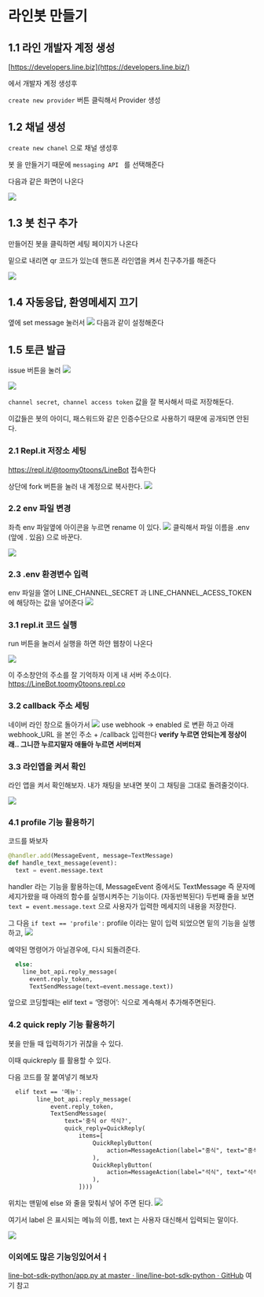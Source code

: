 # 라인봇 만들기

## 1.1 라인 개발자 계정 생성

[https://developers.line.biz](https://developers.line.biz/)

에서 개발자 계정 생성후 

`create new provider` 버튼 클릭해서 Provider 생성

## 1.2 채널 생성

`create new chanel` 으로 채널 생성후 

봇 을 만들거기 때문에 `messaging API ` 를 선택해준다

다음과 같은 화면이 나온다

![](%E1%84%85%E1%85%A1%E1%84%8B%E1%85%B5%E1%86%AB%E1%84%87%E1%85%A9%E1%86%BA%20%E1%84%86%E1%85%A1%E1%86%AB%E1%84%83%E1%85%B3%E1%86%AF%E1%84%80%E1%85%B5/76953006-FBCE-48B8-B931-5C050FEA2440.png)


## 1.3 봇 친구 추가

만들어진 봇을 클릭하면 세팅 페이지가 나온다 

밑으로 내리면 qr 코드가 있는데 핸드폰 라인앱을 켜서 친구추가를 해준다

![](%E1%84%85%E1%85%A1%E1%84%8B%E1%85%B5%E1%86%AB%E1%84%87%E1%85%A9%E1%86%BA%20%E1%84%86%E1%85%A1%E1%86%AB%E1%84%83%E1%85%B3%E1%86%AF%E1%84%80%E1%85%B5/5A0A10D6-8332-4B91-8A8D-984B34FEA165.png)


## 1.4 자동응답, 환영메세지 끄기

옆에 set message 눌러서
![](%E1%84%85%E1%85%A1%E1%84%8B%E1%85%B5%E1%86%AB%E1%84%87%E1%85%A9%E1%86%BA%20%E1%84%86%E1%85%A1%E1%86%AB%E1%84%83%E1%85%B3%E1%86%AF%E1%84%80%E1%85%B5/ED795521-CD36-4AA6-9B7B-ECBE1232F994.png)
다음과 같이 설정해준다

## 1.5 토큰 발급 
issue 버튼을 눌러
![](%E1%84%85%E1%85%A1%E1%84%8B%E1%85%B5%E1%86%AB%E1%84%87%E1%85%A9%E1%86%BA%20%E1%84%86%E1%85%A1%E1%86%AB%E1%84%83%E1%85%B3%E1%86%AF%E1%84%80%E1%85%B5/4C6AD889-3781-43B2-AD1D-A891C0CDC0B3.png)

![](%E1%84%85%E1%85%A1%E1%84%8B%E1%85%B5%E1%86%AB%E1%84%87%E1%85%A9%E1%86%BA%20%E1%84%86%E1%85%A1%E1%86%AB%E1%84%83%E1%85%B3%E1%86%AF%E1%84%80%E1%85%B5/06183A8B-1471-49D9-9542-D728D6F24711.png)

`channel secret`,` channel access token` 값을 잘 복사해서 따로 저장해둔다.

이값들은 봇의 아이디, 패스워드와 같은 인증수단으로 사용하기 때문에 공개되면 안된다. 

### 2.1 Repl.it 저장소 세팅 
https://repl.it/@toomy0toons/LineBot 접속한다

상단에 fork 버튼을 눌러 내 계정으로 복사한다.
![](%E1%84%85%E1%85%A1%E1%84%8B%E1%85%B5%E1%86%AB%E1%84%87%E1%85%A9%E1%86%BA%20%E1%84%86%E1%85%A1%E1%86%AB%E1%84%83%E1%85%B3%E1%86%AF%E1%84%80%E1%85%B5/17F80AA0-82C6-4FC1-AC3A-4999D7027A28.png)
 
### 2.2 env 파일 변경

좌측 env 파일옆에 아이콘을 누르면 rename 이 있다.
![](%E1%84%85%E1%85%A1%E1%84%8B%E1%85%B5%E1%86%AB%E1%84%87%E1%85%A9%E1%86%BA%20%E1%84%86%E1%85%A1%E1%86%AB%E1%84%83%E1%85%B3%E1%86%AF%E1%84%80%E1%85%B5/47F8F386-A314-484D-B928-1B39100C86B1.png)
클릭해서 파일 이름을 .env (앞에 . 있음) 으로 바꾼다.

![](%E1%84%85%E1%85%A1%E1%84%8B%E1%85%B5%E1%86%AB%E1%84%87%E1%85%A9%E1%86%BA%20%E1%84%86%E1%85%A1%E1%86%AB%E1%84%83%E1%85%B3%E1%86%AF%E1%84%80%E1%85%B5/3BFD295D-7E61-4CEE-8E49-7F4F2F5BCDFF.png)

### 2.3 .env 환경변수 입력
env 파일을 열어 LINE_CHANNEL_SECRET 과 LINE_CHANNEL_ACESS_TOKEN 에 해당하는 값을 넣어준다
![](%E1%84%85%E1%85%A1%E1%84%8B%E1%85%B5%E1%86%AB%E1%84%87%E1%85%A9%E1%86%BA%20%E1%84%86%E1%85%A1%E1%86%AB%E1%84%83%E1%85%B3%E1%86%AF%E1%84%80%E1%85%B5/BAE534FD-DB4D-4729-9F2C-03EA2B6C89E3.png)

### 3.1 repl.it 코드 실행

run 버튼을 눌러서 실행을 하면 
하얀 웹창이 나온다 

![](%E1%84%85%E1%85%A1%E1%84%8B%E1%85%B5%E1%86%AB%E1%84%87%E1%85%A9%E1%86%BA%20%E1%84%86%E1%85%A1%E1%86%AB%E1%84%83%E1%85%B3%E1%86%AF%E1%84%80%E1%85%B5/891218FE-788C-4637-A543-CFB7ACACBBD5.png)

이 주소창안의 주소를 잘 기억하자 이게 내 서버 주소이다. 
https://LineBot.toomy0toons.repl.co

### 3.2 callback 주소 세팅
네이버 라인 창으로 돌아가서 
![](%E1%84%85%E1%85%A1%E1%84%8B%E1%85%B5%E1%86%AB%E1%84%87%E1%85%A9%E1%86%BA%20%E1%84%86%E1%85%A1%E1%86%AB%E1%84%83%E1%85%B3%E1%86%AF%E1%84%80%E1%85%B5/E342DABA-F40D-49B6-A89F-A72512838099.png)
use webhook -> enabled 로 변환 하고
아래 webhook_URL 을
본인 주소 + /callback 입력한다
**verify 누르면 안되는게 정상이래.. 그니깐 누르지말자 애들아 누르면 서버터져** 

### 3.3 라인앱을 켜서 확인 

라인 앱을 켜서 확인해보자.
내가 채팅을 보내면 봇이 그 채팅을 그대로 돌려줄것이다. 

![](%E1%84%85%E1%85%A1%E1%84%8B%E1%85%B5%E1%86%AB%E1%84%87%E1%85%A9%E1%86%BA%20%E1%84%86%E1%85%A1%E1%86%AB%E1%84%83%E1%85%B3%E1%86%AF%E1%84%80%E1%85%B5/18D5F7E4-B72C-40F0-949C-F499DB89DD54.png)

### 4.1 profile 기능 활용하기

코드를 봐보자
``` python
@handler.add(MessageEvent, message=TextMessage)
def handle_text_message(event):
  text = event.message.text
```
handler 라는 기능을 활용하는데, 
MessageEvent 중에서도 TextMessage 즉 문자메세지가왔을 때 아래의 함수를 실행시켜주는 기능이다. (자동반복된다) 
두번째 줄을 보면 `text = event.message.text` 으로 사용자가 입력한 메세지의 내용을 저장한다. 

그 다음 `if text == 'profile':` profile 이라는 말이 입력 되었으면 밑의 기능을 실행하고, 
![](%E1%84%85%E1%85%A1%E1%84%8B%E1%85%B5%E1%86%AB%E1%84%87%E1%85%A9%E1%86%BA%20%E1%84%86%E1%85%A1%E1%86%AB%E1%84%83%E1%85%B3%E1%86%AF%E1%84%80%E1%85%B5/176342E1-C221-4057-9505-CAAB28A8E201.png)

예약된 명령어가 아닐경우에, 다시 되돌려준다. 
``` python
  else:
    line_bot_api.reply_message(
      event.reply_token,
      TextSendMessage(text=event.message.text))
```

앞으로 코딩할때는 
elif text = ‘명령어’:  식으로 계속해서 추가해주면된다. 

### 4.2 quick reply 기능 활용하기 

봇을 만들 때 입력하기가 귀찮을 수 있다. 

이때 quickreply 를 활용할 수 있다.

다음 코드를 잘 붙여넣기 해보자

``` html
  elif text == '메뉴':
        line_bot_api.reply_message(
            event.reply_token,
            TextSendMessage(
                text='중식 or 석식?',
                quick_reply=QuickReply(
                    items=[
                        QuickReplyButton(
                            action=MessageAction(label="중식", text="중식")
                        ),
                        QuickReplyButton(
                            action=MessageAction(label="석식", text="석식")
                        ),
                    ])))
```
위치는 맨밑에 else 와 줄을 맞춰서 넣어 주면 된다. 
![](%E1%84%85%E1%85%A1%E1%84%8B%E1%85%B5%E1%86%AB%E1%84%87%E1%85%A9%E1%86%BA%20%E1%84%86%E1%85%A1%E1%86%AB%E1%84%83%E1%85%B3%E1%86%AF%E1%84%80%E1%85%B5/0517CBA4-FD2A-4309-A0AB-8160745246AE.png)

여기서 label 은 표시되는 메뉴의 이름, text 는 사용자 대신해서 입력되는 말이다. 

![](%E1%84%85%E1%85%A1%E1%84%8B%E1%85%B5%E1%86%AB%E1%84%87%E1%85%A9%E1%86%BA%20%E1%84%86%E1%85%A1%E1%86%AB%E1%84%83%E1%85%B3%E1%86%AF%E1%84%80%E1%85%B5/B4E7953E-B005-4CB1-B26A-909F1258D5E3.png)

### 이외에도 많은 기능잉있어서ㅓ
[line-bot-sdk-python/app.py at master · line/line-bot-sdk-python · GitHub](https://github.com/line/line-bot-sdk-python/blob/master/examples/flask-kitchensink/app.py)
여기 참고
